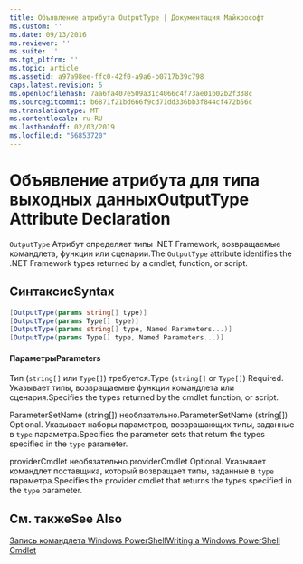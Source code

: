 ```yaml
---
title: Объявление атрибута OutputType | Документация Майкрософт
ms.custom: ''
ms.date: 09/13/2016
ms.reviewer: ''
ms.suite: ''
ms.tgt_pltfrm: ''
ms.topic: article
ms.assetid: a97a98ee-ffc0-42f0-a9a6-b0717b39c798
caps.latest.revision: 5
ms.openlocfilehash: 7aa6fa407e509a31c4066c4f73ae01b02b2f338c
ms.sourcegitcommit: b6871f21bd666f9cd71dd336bb3f844cf472b56c
ms.translationtype: MT
ms.contentlocale: ru-RU
ms.lasthandoff: 02/03/2019
ms.locfileid: "56853720"
---
```

# <a name="outputtype-attribute-declaration"></a><span data-ttu-id="4b3f2-102">Объявление атрибута для типа выходных данных</span><span class="sxs-lookup"><span data-stu-id="4b3f2-102">OutputType Attribute Declaration</span></span>

<span data-ttu-id="4b3f2-103">`OutputType` Атрибут определяет типы .NET Framework, возвращаемые командлета, функции или сценарии.</span><span class="sxs-lookup"><span data-stu-id="4b3f2-103">The `OutputType` attribute identifies the .NET Framework types returned by a cmdlet, function, or script.</span></span>

## <a name="syntax"></a><span data-ttu-id="4b3f2-104">Синтаксис</span><span class="sxs-lookup"><span data-stu-id="4b3f2-104">Syntax</span></span>

```csharp
[OutputType(params string[] type)]
[OutputType(params Type[] type)]
[OutputType(params string[] type, Named Parameters...)]
[OutputType(params Type[] type, Named Parameters...)]
```

#### <a name="parameters"></a><span data-ttu-id="4b3f2-105">Параметры</span><span class="sxs-lookup"><span data-stu-id="4b3f2-105">Parameters</span></span>

<span data-ttu-id="4b3f2-106">Тип (`string[]` или `Type[]`) требуется.</span><span class="sxs-lookup"><span data-stu-id="4b3f2-106">Type (`string[]` or `Type[]`) Required.</span></span> <span data-ttu-id="4b3f2-107">Указывает типы, возвращаемые функции командлета или сценария.</span><span class="sxs-lookup"><span data-stu-id="4b3f2-107">Specifies the types returned by the cmdlet function, or script.</span></span>

<span data-ttu-id="4b3f2-108">ParameterSetName (string[]) необязательно.</span><span class="sxs-lookup"><span data-stu-id="4b3f2-108">ParameterSetName (string[]) Optional.</span></span> <span data-ttu-id="4b3f2-109">Указывает наборы параметров, возвращающих типы, заданные в `type` параметра.</span><span class="sxs-lookup"><span data-stu-id="4b3f2-109">Specifies the parameter sets that return the types specified in the `type` parameter.</span></span>

<span data-ttu-id="4b3f2-110">providerCmdlet необязательно.</span><span class="sxs-lookup"><span data-stu-id="4b3f2-110">providerCmdlet Optional.</span></span> <span data-ttu-id="4b3f2-111">Указывает командлет поставщика, который возвращает типы, заданные в `type` параметра.</span><span class="sxs-lookup"><span data-stu-id="4b3f2-111">Specifies the provider cmdlet that returns the types specified in the `type` parameter.</span></span>

## <a name="see-also"></a><span data-ttu-id="4b3f2-112">См. также</span><span class="sxs-lookup"><span data-stu-id="4b3f2-112">See Also</span></span>

[<span data-ttu-id="4b3f2-113">Запись командлета Windows PowerShell</span><span class="sxs-lookup"><span data-stu-id="4b3f2-113">Writing a Windows PowerShell Cmdlet</span></span>](./writing-a-windows-powershell-cmdlet.md)
